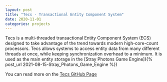 ```yaml
---
layout: post
title: "Tecs - Transactional Entity Component System"
date: 2020-11-01
categories: projects
---
```


Tecs is a multi-threaded transactional Entity Component System (ECS) designed to take advantage of the trend towards modern high-core-count processors. Tecs allows systems to access entity data from many different threads at once, while keeping synchronization overhead to a minimum. It is used as the main entity storage in the [Stray Photons Game Engine]({% post_url 2021-08-15-Stray_Photons_Game_Engine %})

You can read more on the [Tecs GitHub Page](https://github.com/xthexder/Tecs)

